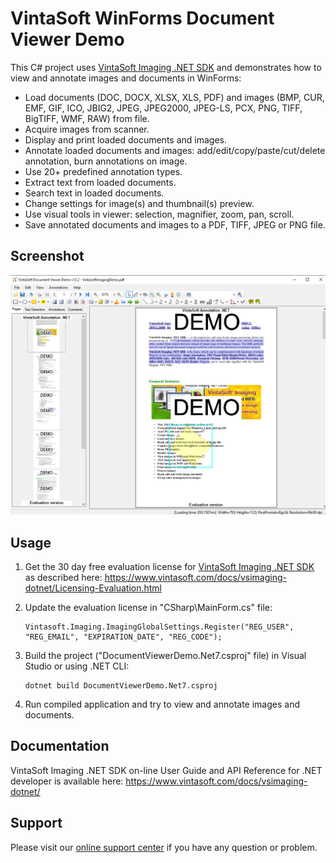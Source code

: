# VintaSoft WinForms Document Viewer Demo

This C# project uses <a href="https://www.vintasoft.com/vsimaging-dotnet-index.html">VintaSoft Imaging .NET SDK</a> and demonstrates how to view and annotate images and documents in WinForms:
* Load documents (DOC, DOCX, XLSX, XLS, PDF) and images (BMP, CUR, EMF, GIF, ICO, JBIG2, JPEG, JPEG2000, JPEG-LS, PCX, PNG, TIFF, BigTIFF, WMF, RAW) from file.
* Acquire images from scanner.
* Display and print loaded documents and images.
* Annotate loaded documents and images: add/edit/copy/paste/cut/delete annotation, burn annotations on image.
* Use 20+ predefined annotation types.
* Extract text from loaded documents.
* Search text in loaded documents.
* Change settings for image(s) and thumbnail(s) preview.
* Use visual tools in viewer: selection, magnifier, zoom, pan, scroll.
* Save annotated documents and images to a PDF, TIFF, JPEG or PNG file.


## Screenshot
<img src="vintasoft-document-viewer-demo.png" alt="VintaSoft Document Viewer Demo">


## Usage
1. Get the 30 day free evaluation license for <a href="https://www.vintasoft.com/vsimaging-dotnet-index.html" target="_blank">VintaSoft Imaging .NET SDK</a> as described here: <a href="https://www.vintasoft.com/docs/vsimaging-dotnet/Licensing-Evaluation.html" target="_blank">https://www.vintasoft.com/docs/vsimaging-dotnet/Licensing-Evaluation.html</a>

2. Update the evaluation license in "CSharp\MainForm.cs" file:
   ```
   Vintasoft.Imaging.ImagingGlobalSettings.Register("REG_USER", "REG_EMAIL", "EXPIRATION_DATE", "REG_CODE");
   ```

3. Build the project ("DocumentViewerDemo.Net7.csproj" file) in Visual Studio or using .NET CLI:
   ```
   dotnet build DocumentViewerDemo.Net7.csproj
   ```

4. Run compiled application and try to view and annotate images and documents.


## Documentation
VintaSoft Imaging .NET SDK on-line User Guide and API Reference for .NET developer is available here: https://www.vintasoft.com/docs/vsimaging-dotnet/


## Support
Please visit our <a href="https://myaccount.vintasoft.com/">online support center</a> if you have any question or problem.
